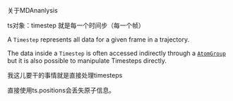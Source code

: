 关于MDAnanlysis

ts对象：timestep 就是每一个时间步（每一个帧）

A `Timestep` represents all data for a given frame in a trajectory.

The data inside a `Timestep` is often accessed indirectly through a [`AtomGroup`](https://docs.mdanalysis.org/stable/documentation_pages/core/groups.html#MDAnalysis.core.groups.AtomGroup) but it is also possible to manipulate Timesteps directly.

我这儿要干的事情就是直接处理timesteps

直接使用ts.positions会丢失原子信息。